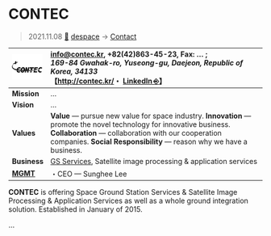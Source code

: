 # CONTEC
> 2021.11.08 [🚀](../../index/index.md) [despace](../index.md) → [Contact](../contact.md)

|[![](../f/contact/c/contec_logo1_thumb.png)](../f/contact/c/contec_logo1.png)|<info@contec.kr>, +82(42)863-45-23, Fax: … ;<br> *169-84 Gwahak-ro, Yuseong-gu, Daejeon, Republic of Korea, 34133*<br> 【<http://contec.kr/>・ [LinkedIn ⎆](https://www.linkedin.com/company/contec-co-ltd-%EC%A3%BC-%EC%BB%A8%ED%85%8D)】|
|:--|:--|
|**Mission**|…|
|**Vision**|…|
|**Values**|**Value** — pursue new value for space industry. **Innovation** — promote the novel technology for innovative business. **Collaboration** — collaboration with our cooperation companies. **Social Responsibility** — reason why we have a business.|
|**Business**|[GS Services](../gs.md), Satellite image processing & application services|
|**[MGMT](../mgmt.md)**|・CEO — Sunghee Lee|

**CONTEC** is offering Space Ground Station Services & Satellite Image Processing & Application Services as well as a whole ground integration solution. Established in January of 2015.

<p style="page-break-after:always"> </p>

…
